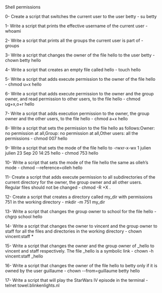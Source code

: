 Shell permissions

0- Create a script that switches the current user to the user betty - su betty

1- Write a script that prints the effective username of the current user - whoami

2- Write a script that prints all the groups the current user is part of - groups

3- Write a script that changes the owner of the file hello to the user betty - chown betty hello

4- Write a script that creates an empty file called hello - touch hello

5- Write a script that adds execute permission to the owner of the file hello - chmod u+x hello

6- Write a script that adds execute permission to the owner and the group owner, and read permission to other users, to the file hello - chmod ug+x,o+r hello

7- Write a script that adds execution permission to the owner, the group owner and the other users, to the file hello - chmod a+x hello

8- Write a script that sets the permission to the file hello as follows:Owner: no permission at all,Group: no permission at all,Other users: all the permissions - chmod 007 hello

9- Write a script that sets the mode of the file hello to -rwxr-x-wx 1 julien julien 23 Sep 20 14:25 hello - chmod 753 hello

10- Write a script that sets the mode of the file hello the same as olleh’s mode - chmod --reference=olleh hello

11- Create a script that adds execute permission to all subdirectories of the current directory for the owner, the group owner and all other users. Regular files should not be changed - chmod -R +X .

12- Create a script that creates a directory called my_dir with permissions 751 in the working directory - mkdir -m 751 my_dir

13- Write a script that changes the group owner to school for the file hello - chgrp school hello

14- Write a script that changes the owner to vincent and the group owner to staff for all the files and directories in the working directory - chown vincent:staff *

15- Write a script that changes the owner and the group owner of _hello to vincent and staff respectively. The file _hello is a symbolic link - chown -h vincent:staff _hello

16- Write a script that changes the owner of the file hello to betty only if it is owned by the user guillaume - chown --from=guillaume betty hello

17- Write a script that will play the StarWars IV episode in the terminal - telnet towel.blinkenlights.nl
